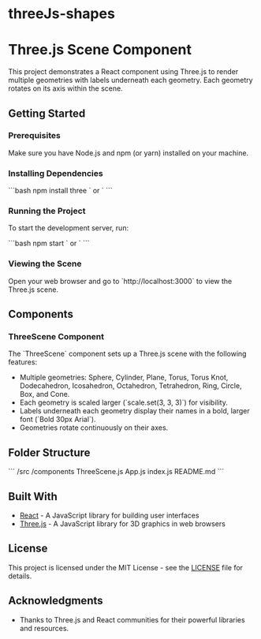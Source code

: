 # threeJs-shapes
# Three.js Scene Component

This project demonstrates a React component using Three.js to render multiple geometries with labels underneath each geometry. Each geometry rotates on its axis within the scene.

## Getting Started

### Prerequisites

Make sure you have Node.js and npm (or yarn) installed on your machine.

### Installing Dependencies

\`\`\`bash
npm install three
\`
or
\`
\`\`\`

### Running the Project

To start the development server, run:

\`\`\`bash
npm start
\`
or
\`
\`\`\`

### Viewing the Scene

Open your web browser and go to \`http://localhost:3000\` to view the Three.js scene.

## Components

### ThreeScene Component

The \`ThreeScene\` component sets up a Three.js scene with the following features:
- Multiple geometries: Sphere, Cylinder, Plane, Torus, Torus Knot, Dodecahedron, Icosahedron, Octahedron, Tetrahedron, Ring, Circle, Box, and Cone.
- Each geometry is scaled larger (\`scale.set(3, 3, 3)\`) for visibility.
- Labels underneath each geometry display their names in a bold, larger font (\`Bold 30px Arial\`).
- Geometries rotate continuously on their axes.

## Folder Structure

\`\`\`
/src
  /components
    ThreeScene.js
  App.js
  index.js
README.md
\`\`\`

## Built With

- [React](https://reactjs.org/) - A JavaScript library for building user interfaces
- [Three.js](https://threejs.org/) - A JavaScript library for 3D graphics in web browsers

## License

This project is licensed under the MIT License - see the [LICENSE](LICENSE) file for details.

## Acknowledgments

- Thanks to Three.js and React communities for their powerful libraries and resources.
